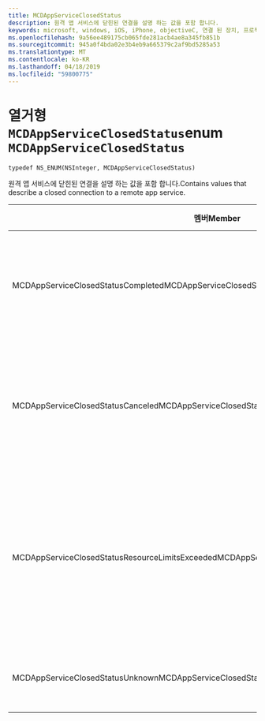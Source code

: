 ```yaml
---
title: MCDAppServiceClosedStatus
description: 원격 앱 서비스에 닫힌된 연결을 설명 하는 값을 포함 합니다.
keywords: microsoft, windows, iOS, iPhone, objectiveC, 연결 된 장치, 프로젝트 로마
ms.openlocfilehash: 9a56ee489175cb065fde281acb4ae8a345fb851b
ms.sourcegitcommit: 945a0f4bda02e3b4eb9a665379c2af9bd5285a53
ms.translationtype: MT
ms.contentlocale: ko-KR
ms.lasthandoff: 04/18/2019
ms.locfileid: "59800775"
---
```

# <a name="enum-mcdappserviceclosedstatus"></a><span data-ttu-id="0188d-104">열거형 `MCDAppServiceClosedStatus`</span><span class="sxs-lookup"><span data-stu-id="0188d-104">enum `MCDAppServiceClosedStatus`</span></span>

```
typedef NS_ENUM(NSInteger, MCDAppServiceClosedStatus)
```

<span data-ttu-id="0188d-105">원격 앱 서비스에 닫힌된 연결을 설명 하는 값을 포함 합니다.</span><span class="sxs-lookup"><span data-stu-id="0188d-105">Contains values that describe a closed connection to a remote app service.</span></span>

|<span data-ttu-id="0188d-106">멤버</span><span class="sxs-lookup"><span data-stu-id="0188d-106">Member</span></span>   |<span data-ttu-id="0188d-107">값</span><span class="sxs-lookup"><span data-stu-id="0188d-107">Value</span></span>   |<span data-ttu-id="0188d-108">설명</span><span class="sxs-lookup"><span data-stu-id="0188d-108">Description</span></span>   |
|--------|-------|-------------|
|<span data-ttu-id="0188d-109">MCDAppServiceClosedStatusCompleted</span><span class="sxs-lookup"><span data-stu-id="0188d-109">MCDAppServiceClosedStatusCompleted</span></span> |<span data-ttu-id="0188d-110">0</span><span class="sxs-lookup"><span data-stu-id="0188d-110">0</span></span>| <span data-ttu-id="0188d-111">App service에 대 한 끝점을 정상적으로 닫힙니다.</span><span class="sxs-lookup"><span data-stu-id="0188d-111">The endpoint for the app service closed gracefully.</span></span>|
|<span data-ttu-id="0188d-112">MCDAppServiceClosedStatusCanceled</span><span class="sxs-lookup"><span data-stu-id="0188d-112">MCDAppServiceClosedStatusCanceled</span></span> |<span data-ttu-id="0188d-113">1</span><span class="sxs-lookup"><span data-stu-id="0188d-113">1</span></span>| <span data-ttu-id="0188d-114">App service에 대 한 끝점은 클라이언트 또는 시스템에서 닫혔습니다.</span><span class="sxs-lookup"><span data-stu-id="0188d-114">The endpoint for the app service was closed by the client or the system.</span></span>|
|<span data-ttu-id="0188d-115">MCDAppServiceClosedStatusResourceLimitsExceeded</span><span class="sxs-lookup"><span data-stu-id="0188d-115">MCDAppServiceClosedStatusResourceLimitsExceeded</span></span> |<span data-ttu-id="0188d-116">2</span><span class="sxs-lookup"><span data-stu-id="0188d-116">2</span></span>| <span data-ttu-id="0188d-117">App service에 대 한 끝점은 끝점 리소스가 부족 하기 때문에 종료 되었습니다.</span><span class="sxs-lookup"><span data-stu-id="0188d-117">The endpoint for the app service was closed because the endpoint ran out of resources.</span></span>|
|<span data-ttu-id="0188d-118">MCDAppServiceClosedStatusUnknown</span><span class="sxs-lookup"><span data-stu-id="0188d-118">MCDAppServiceClosedStatusUnknown</span></span> |<span data-ttu-id="0188d-119">3</span><span class="sxs-lookup"><span data-stu-id="0188d-119">3</span></span>| <span data-ttu-id="0188d-120">알 수 없는 오류가 발생했습니다.</span><span class="sxs-lookup"><span data-stu-id="0188d-120">An unknown error occurred.</span></span>|